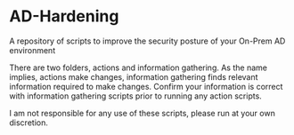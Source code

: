 # AD-Hardening
A repository of scripts to improve the security posture of your On-Prem AD environment

There are two folders, actions and information gathering. As the name implies, actions make changes, information gathering finds relevant information required to make changes. Confirm your information is correct with information gathering scripts prior to running any action scripts. 

I am not responsible for any use of these scripts, please run at your own discretion. 
